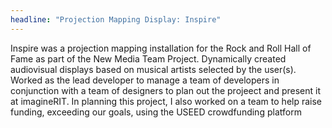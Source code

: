 ```yaml
---
headline: "Projection Mapping Display: Inspire"
---
```

Inspire was a projection mapping installation for the Rock and Roll Hall of Fame as part of the New Media Team Project. Dynamically created audiovisual displays based on musical artists selected by the user(s). Worked as the lead developer to manage a team of developers in conjunction with a team of designers to plan out the projeect and present it at imagineRIT. In planning this project, I also worked on a team to help raise funding, exceeding our goals, using the USEED crowdfunding platform
<!-- end -->
